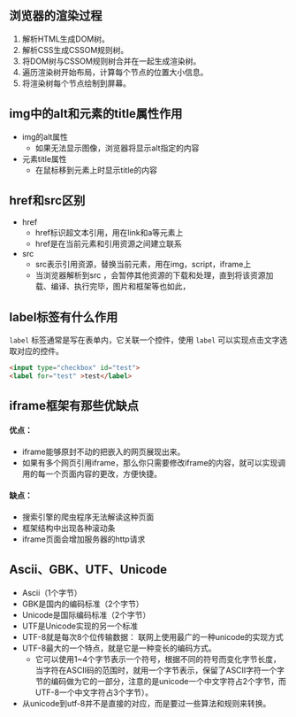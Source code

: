 ## 浏览器的渲染过程
1. 解析HTML生成DOM树。
2. 解析CSS生成CSSOM规则树。
3. 将DOM树与CSSOM规则树合并在一起生成渲染树。
4. 遍历渲染树开始布局，计算每个节点的位置大小信息。
5. 将渲染树每个节点绘制到屏幕。

## img中的alt和元素的title属性作用
* img的alt属性
  * 如果无法显示图像，浏览器将显示alt指定的内容
* 元素title属性
  * 在鼠标移到元素上时显示title的内容

## href和src区别
* href 
  * href标识超文本引用，用在link和a等元素上
  * href是在当前元素和引用资源之间建立联系
* src 
  * src表示引用资源，替换当前元素，用在img，script，iframe上
  * 当浏览器解析到src ，会暂停其他资源的下载和处理，直到将该资源加载、编译、执行完毕，图片和框架等也如此，

## label标签有什么作用
`label` 标签通常是写在表单内，它关联一个控件，使用 `label` 可以实现点击文字选取对应的控件。
```html
<input type="checkbox" id="test">
<label for="test" >test</label>
```

## iframe框架有那些优缺点
#### 优点：
* iframe能够原封不动的把嵌入的网页展现出来。
* 如果有多个网页引用iframe，那么你只需要修改iframe的内容，就可以实现调用的每一个页面内容的更改，方便快捷。
#### 缺点：
* 搜索引擎的爬虫程序无法解读这种页面
* 框架结构中出现各种滚动条
* iframe页面会增加服务器的http请求


## Ascii、GBK、UTF、Unicode
* Ascii（1个字节）
* GBK是国内的编码标准（2个字节）
* Unicode是国际编码标准（2个字节）
* UTF是Unicode实现的另一个标准
* UTF-8就是每次8个位传输数据： 联网上使用最广的一种unicode的实现方式
* UTF-8最大的一个特点，就是它是一种变长的编码方式。
  * 它可以使用1~4个字节表示一个符号，根据不同的符号而变化字节长度，当字符在ASCII码的范围时，就用一个字节表示，保留了ASCII字符一个字节的编码做为它的一部分，注意的是unicode一个中文字符占2个字节，而UTF-8一个中文字符占3个字节）。
* 从unicode到utf-8并不是直接的对应，而是要过一些算法和规则来转换。